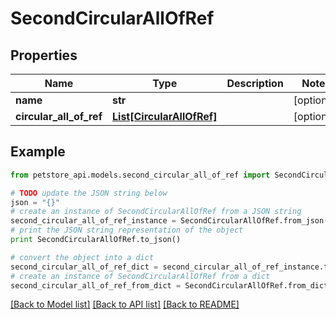 # SecondCircularAllOfRef


## Properties
Name | Type | Description | Notes
------------ | ------------- | ------------- | -------------
**name** | **str** |  | [optional] 
**circular_all_of_ref** | [**List[CircularAllOfRef]**](CircularAllOfRef.md) |  | [optional] 

## Example

```python
from petstore_api.models.second_circular_all_of_ref import SecondCircularAllOfRef

# TODO update the JSON string below
json = "{}"
# create an instance of SecondCircularAllOfRef from a JSON string
second_circular_all_of_ref_instance = SecondCircularAllOfRef.from_json(json)
# print the JSON string representation of the object
print SecondCircularAllOfRef.to_json()

# convert the object into a dict
second_circular_all_of_ref_dict = second_circular_all_of_ref_instance.to_dict()
# create an instance of SecondCircularAllOfRef from a dict
second_circular_all_of_ref_from_dict = SecondCircularAllOfRef.from_dict(second_circular_all_of_ref_dict)
```
[[Back to Model list]](../README.md#documentation-for-models) [[Back to API list]](../README.md#documentation-for-api-endpoints) [[Back to README]](../README.md)


